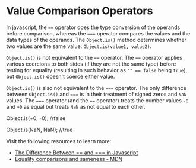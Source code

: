 # Value Comparison Operators

In javascript, the `==` operator does the type conversion of the operands before comparison, whereas the `===` operator compares the values and the data types of the operands. The `Object.is()` method determines whether two values are the same value: `Object.is(value1, value2)`.

`Object.is()` is not equivalent to the `==` operator. The `==` operator applies various coercions to both sides (if they are not the same type) before testing for equality (resulting in such behavior as `"" == false` being `true`), but `Object.is()` doesn't coerce either value.

`Object.is()` is also not equivalent to the `===` operator. The only difference between `Object.is()` and `===` is in their treatment of signed zeros and `NaN` values. The `===` operator (and the `==` operator) treats the number values `-0` and `+0` as equal but treats `NaN` as not equal to each other.

Object.is(+0, -0);   //false

Object.is(NaN, NaN); //true

Visit the following resources to learn more:

- [The Difference Between == and === in Javascript](https://www.scaler.com/topics/javascript/difference-between-double-equals-and-triple-equals-in-javascript/)
- [Equality comparisons and sameness - MDN](https://developer.mozilla.org/en-US/docs/Web/JavaScript/Equality_comparisons_and_sameness#same-value_equality_using_object.is)
